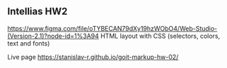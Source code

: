 ## Intellias HW2

https://www.figma.com/file/oTYBECAN79dXy19hzWObO4/Web-Studio-(Version-2.1)?node-id=1%3A94
HTML layout with CSS (selectors, colors, text and fonts)

Live page https://stanislav-r.github.io/goit-markup-hw-02/
